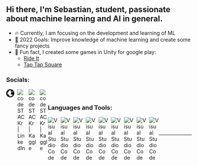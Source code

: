 ## Hi there, I'm Sebastian, student, passionate about machine learning and AI in general.

- :fire: Currently, I am focusing on the development and learning of ML
- :battery: 2022 Goals: Improve knowledge of machine learning and create some fancy projects
- :star2: Fun fact, I created some games in Unity for google play:
    * [Ride It](https://play.google.com/store/apps/details?id=com.Pottack.Industry.RideIt&gl=PL) 
    * [Tap Tap Square](https://play.google.com/store/apps/details?id=com.X_Cherry.product&gl=PL)

### Socials:

[<img align="left" alt="codeSTACKr" width="22px" src="https://raw.githubusercontent.com/iconic/open-iconic/master/svg/globe.svg" />][website]
[<img align="left" alt="codeSTACKr | LinkedIn" width="22px"  style="margin-left:.6em" src="https://cdn.jsdelivr.net/npm/simple-icons@v3/icons/linkedin.svg" />][linkedin]
[<img align="left" alt="codeSTACKr | Kaggle" width="22px"  style="margin-left:.6em" src="https://cdn.jsdelivr.net/npm/simple-icons@v3/icons/kaggle.svg" />][kaggle]
[<img align="left" alt="codeSTACKr | Kaggle" width="22px"  style="margin-left:.6em" src="https://cdn.jsdelivr.net/npm/simple-icons@v3/icons/hackerrank.svg" />][hackerrank]
<br />

### Languages and Tools:

[<img align="left" alt="Visual Studio Code" width="26px" src="https://cdn.jsdelivr.net/npm/simple-icons@v3/icons/python.svg" />][python]
[<img align="left" alt="Visual Studio Code" width="26px" style="margin-left:.6em" src="https://cdn.jsdelivr.net/npm/simple-icons@v3/icons/pycharm.svg" />][pycharm]
[<img align="left" alt="Visual Studio Code" width="26px" style="margin-left:.6em" src="https://cdn.jsdelivr.net/npm/simple-icons@v3/icons/jupyter.svg" />][jupyter]
[<img align="left" alt="Visual Studio Code" width="26px" style="margin-left:.6em" src="https://cdn.jsdelivr.net/npm/simple-icons@v3/icons/pandas.svg" />][pandas]
[<img align="left" alt="Visual Studio Code" width="26px" style="margin-left:.6em" src="https://cdn.jsdelivr.net/npm/simple-icons@v3/icons/numpy.svg" />][jupyter]
[<img align="left" alt="Visual Studio Code" width="26px" style="margin-left:.6em" src="https://cdn.jsdelivr.net/npm/simple-icons@v3/icons/flask.svg" />][flask]
[<img align="left" alt="Visual Studio Code" width="26px" style="margin-left:.6em" src="https://cdn.jsdelivr.net/npm/simple-icons@v3/icons/scikit-learn.svg" />][scikit-learn]
[<img align="left" alt="Visual Studio Code" width="26px" style="margin-left:.6em" src="https://cdn.jsdelivr.net/npm/simple-icons@v3/icons/unity.svg" />][unity]
[<img align="left" alt="Visual Studio Code" width="26px" style="margin-left:.6em" src="https://cdn.jsdelivr.net/npm/simple-icons@v3/icons/git.svg" />][git]

<br />
<br />

---


[website]: https://sebastian-malon.pl/
[kaggle]: https://www.kaggle.com/xcherry
[hackerrank]: https://www.hackerrank.com/X_Cherry
[linkedin]: https://www.linkedin.com/in/sebastian-malon
[python]: https://www.python.org/
[pycharm]: https://www.jetbrains.com/pycharm/
[jupyter]: https://jupyter.org/
[pandas]: https://pandas.pydata.org/
[flask]: https://flask.palletsprojects.com/en/2.0.x/
[scikit-learn]: https://scikit-learn.org/stable/
[unity]: https://unity.com/
[git]: https://git-scm.com/
